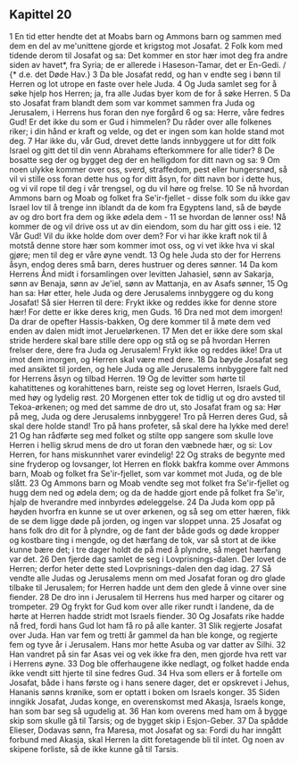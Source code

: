 ## Kapittel 20

1 En tid etter hendte det at Moabs barn og Ammons barn og sammen med dem en del av me'unittene gjorde et krigstog mot Josafat.
2 Folk kom med tidende derom til Josafat og sa: Det kommer en stor hær imot deg fra andre siden av havet*, fra Syria; de er allerede i Haseson-Tamar, det er En-Gedi. / {* d.e. det Døde Hav.}
3 Da ble Josafat redd, og han v endte seg i bønn til Herren og lot utrope en faste over hele Juda.
4 Og Juda samlet seg for å søke hjelp hos Herren; ja, fra alle Judas byer kom de for å søke Herren.
5 Da sto Josafat fram blandt dem som var kommet sammen fra Juda og Jerusalem, i Herrens hus foran den nye forgård
6 og sa: Herre, våre fedres Gud! Er det ikke du som er Gud i himmelen? Du råder over alle folkenes riker; i din hånd er kraft og velde, og det er ingen som kan holde stand mot deg.
7 Har ikke du, vår Gud, drevet dette lands innbyggere ut for ditt folk Israel og gitt det til din venn Abrahams efterkommere for alle tider?
8 De bosatte seg der og bygget deg der en helligdom for ditt navn og sa:
9 Om noen ulykke kommer over oss, sverd, straffedom, pest eller hungersnød, så vil vi stille oss foran dette hus og for ditt åsyn, for ditt navn bor i dette hus, og vi vil rope til deg i vår trengsel, og du vil høre og frelse.
10 Se nå hvordan Ammons barn og Moab og folket fra Se'ir-fjellet - disse folk som du ikke gav Israel lov til å trenge inn iblandt da de kom fra Egyptens land, så de bøyde av og dro bort fra dem og ikke ødela dem -
11 se hvordan de lønner oss! Nå kommer de og vil drive oss ut av din eiendom, som du har gitt oss i eie.
12 Vår Gud! Vil du ikke holde dom over dem? For vi har ikke kraft nok til å motstå denne store hær som kommer imot oss, og vi vet ikke hva vi skal gjøre; men til deg er våre øyne vendt.
13 Og hele Juda sto der for Herrens åsyn, endog deres små barn, deres hustruer og deres sønner.
14 Da kom Herrens Ånd midt i forsamlingen over levitten Jahasiel, sønn av Sakarja, sønn av Benaja, sønn av Je'iel, sønn av Mattanja, en av Asafs sønner,
15 Og han sa: Hør etter, hele Juda og dere Jerusalems innbyggere og du kong Josafat! Så sier Herren til dere: Frykt ikke og reddes ikke for denne store hær! For dette er ikke deres krig, men Guds.
16 Dra ned mot dem imorgen! Da drar de opefter Hassis-bakken, Og dere kommer til å møte dem ved enden av dalen midt imot Jeruelørkenen.
17 Men det er ikke dere som skal stride herdere skal bare stille dere opp og stå og se på hvordan Herren frelser dere, dere fra Juda og Jerusalem! Frykt ikke og reddes ikke! Dra ut imot dem imorgen, og Herren skal være med dere.
18 Da bøyde Josafat seg med ansiktet til jorden, og hele Juda og alle Jerusalems innbyggere falt ned for Herrens åsyn og tilbad Herren.
19 Og de levitter som hørte til kahatittenes og korahittenes barn, reiste seg og lovet Herren, Israels Gud, med høy og lydelig røst.
20 Morgenen etter tok de tidlig ut og dro avsted til Tekoa-ørkenen; og med det samme de dro ut, sto Josafat fram og sa: Hør på meg, Juda og dere Jerusalems innbyggere! Tro på Herren deres Gud, så skal dere holde stand! Tro på hans profeter, så skal dere ha lykke med dere!
21 Og han rådførte seg med folket og stilte opp sangere som skulle love Herren i hellig skrud mens de dro ut foran den væbnede hær, og si: Lov Herren, for hans miskunnhet varer evindelig!
22 Og straks de begynte med sine fryderop og lovsanger, lot Herren en flokk bakfra komme over Ammons barn, Moab og folket fra Se'ir-fjellet, som var kommet mot Juda, og de ble slått.
23 Og Ammons barn og Moab vendte seg mot folket fra Se'ir-fjellet og hugg dem ned og ødela dem; og da de hadde gjort ende på folket fra Se'ir, hjalp de hverandre med innbyrdes ødeleggelse.
24 Da Juda kom opp på høyden hvorfra en kunne se ut over ørkenen, og så seg om etter hæren, fikk de se dem ligge døde på jorden, og ingen var sloppet unna.
25 Josafat og hans folk dro dit for å plyndre, og de fant der både gods og døde kropper og kostbare ting i mengde, og det hærfang de tok, var så stort at de ikke kunne bære det; i tre dager holdt de på med å plyndre, så meget hærfang var det.
26 Den fjerde dag samlet de seg i Lovprisnings-dalen. Der lovet de Herren; derfor heter dette sted Lovprisnings-dalen den dag idag.
27 Så vendte alle Judas og Jerusalems menn om med Josafat foran og dro glade tilbake til Jerusalem; for Herren hadde unt dem den glede å vinne over sine fiender.
28 De dro inn i Jerusalem til Herrens hus med harper og citarer og trompeter.
29 Og frykt for Gud kom over alle riker rundt i landene, da de hørte at Herren hadde stridt mot Israels fiender.
30 Og Josafats rike hadde nå fred, fordi hans Gud lot ham få ro på alle kanter.
31 Slik regjerte Josafat over Juda. Han var fem og tretti år gammel da han ble konge, og regjerte fem og tyve år i Jerusalem. Hans mor hette Asuba og var datter av Silhi.
32 Han vandret på sin far Asas vei og vek ikke fra den, men gjorde hva rett var i Herrens øyne.
33 Dog ble offerhaugene ikke nedlagt, og folket hadde enda ikke vendt sitt hjerte til sine fedres Gud.
34 Hva som ellers er å fortelle om Josafat, både i hans første og i hans senere dager, det er opskrevet i Jehus, Hananis sønns krønike, som er optatt i boken om Israels konger.
35 Siden inngikk Josafat, Judas konge, en overenskomst med Akasja, Israels konge, han som bar seg så ugudelig at.
36 Han kom overens med ham om å bygge skip som skulle gå til Tarsis; og de bygget skip i Esjon-Geber.
37 Da spådde Elieser, Dodavas sønn, fra Maresa, mot Josafat og sa: Fordi du har inngått forbund med Akasja, skal Herren la ditt foretagende bli til intet. Og noen av skipene forliste, så de ikke kunne gå til Tarsis.
